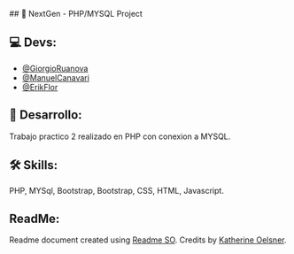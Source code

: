 ﻿﻿## 📃 NextGen - PHP/MYSQL Project

## 💻 Devs:
- [@GiorgioRuanova](https://github.com/gioruanova)
- [@ManuelCanavari](https://github.com/mcanavari43)
- [@ErikFlor](https://github.com/erikfacundo)

## 🚀 Desarrollo:
Trabajo practico 2 realizado en PHP con conexion a MYSQL.

## 🛠 Skills:
PHP, MYSql, Bootstrap, Bootstrap, CSS, HTML, Javascript.

## ReadMe:
Readme document created using [Readme SO](https://readme.so/es). Credits by [Katherine Oelsner](https://github.com/octokatherine).

